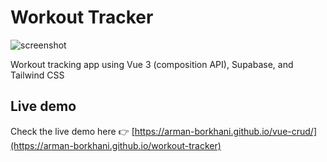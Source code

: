 # Workout Tracker

![screenshot](https://imageupload.io/ib/njrNES3RLokl8pq_1695365201.png)

Workout tracking app using Vue 3 (composition API), Supabase, and Tailwind CSS

## Live demo
Check the live demo here 👉  [https://arman-borkhani.github.io/vue-crud/](https://arman-borkhani.github.io/workout-tracker)